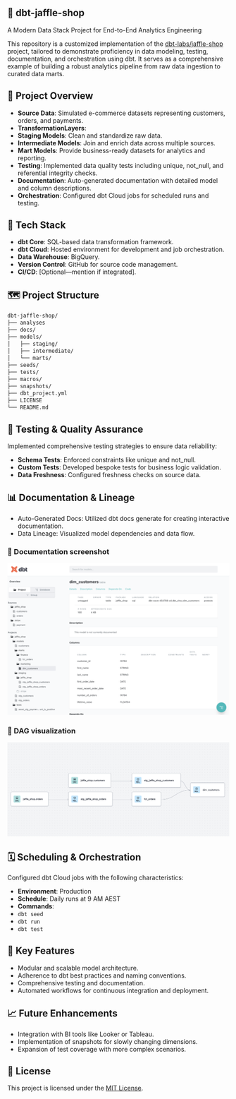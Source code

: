 ## 🥪 dbt-jaffle-shop

A Modern Data Stack Project for End-to-End Analytics Engineering

This repository is a customized implementation of the [dbt-labs/jaffle-shop](https://github.com/dbt-labs/jaffle-shop) project, tailored to demonstrate proficiency in data modeling, testing, documentation, and orchestration using dbt. It serves as a comprehensive example of building a robust analytics pipeline from raw data ingestion to curated data marts.

## 🚀 Project Overview
- **Source Data**: Simulated e-commerce datasets representing customers, orders, and payments.
- **TransformationLayers**:
- **Staging Models**: Clean and standardize raw data.
- **Intermediate Models**: Join and enrich data across multiple sources.
- **Mart Models**: Provide business-ready datasets for analytics and reporting.
- **Testing**: Implemented data quality tests including unique, not_null, and referential integrity checks.
- **Documentation**: Auto-generated documentation with detailed model and column descriptions.
- **Orchestration**: Configured dbt Cloud jobs for scheduled runs and testing.

## 🧰 Tech Stack
- **dbt Core**: SQL-based data transformation framework.
- **dbt Cloud**: Hosted environment for development and job orchestration.
- **Data Warehouse**: BigQuery.
- **Version Control**: GitHub for source code management.
- **CI/CD**: [Optional—mention if integrated].

## 🗺️ Project Structure
<pre><code>dbt-jaffle-shop/
├── analyses
├── docs/
├── models/
│   ├── staging/
│   ├── intermediate/
│   └── marts/
├── seeds/
├── tests/
├── macros/
├── snapshots/
├── dbt_project.yml
├── LICENSE
└── README.md
</code></pre>


## 🧪 Testing & Quality Assurance

Implemented comprehensive testing strategies to ensure data reliability:
- **Schema Tests**: Enforced constraints like unique and not_null.
- **Custom Tests**: Developed bespoke tests for business logic validation.
- **Data Freshness**: Configured freshness checks on source data.

## 📊 Documentation & Lineage
- Auto-Generated Docs: Utilized dbt docs generate for creating interactive documentation.
- Data Lineage: Visualized model dependencies and data flow.

### 📸 Documentation screenshot
![Lineage Graph](docs/assets/docs.png)

### 📸 DAG visualization
![Lineage Graph](docs/assets/dag.png)

## 🗓️ Scheduling & Orchestration

Configured dbt Cloud jobs with the following characteristics:
- **Environment**: Production
- **Schedule**: Daily runs at 9 AM AEST
- **Commands**:
- `dbt seed`
- `dbt run`
- `dbt test`

## 🧩 Key Features
- Modular and scalable model architecture.
- Adherence to dbt best practices and naming conventions.
- Comprehensive testing and documentation.
- Automated workflows for continuous integration and deployment.

## 📈 Future Enhancements
- Integration with BI tools like Looker or Tableau.
- Implementation of snapshots for slowly changing dimensions.
- Expansion of test coverage with more complex scenarios.

## 📄 License


This project is licensed under the [MIT License](LICENSE).